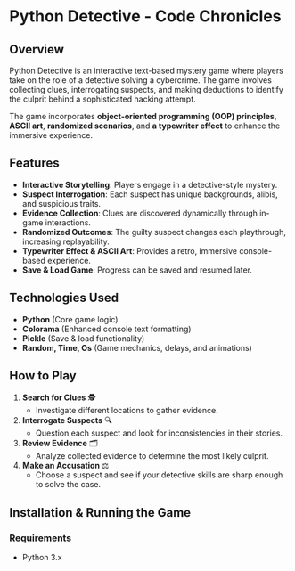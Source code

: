 # **Python Detective - Code Chronicles**

## **Overview**
Python Detective is an interactive text-based mystery game where players take on the role of a detective solving a cybercrime. The game involves collecting clues, interrogating suspects, and making deductions to identify the culprit behind a sophisticated hacking attempt.  

The game incorporates **object-oriented programming (OOP) principles**, **ASCII art**, **randomized scenarios**, and **a typewriter effect** to enhance the immersive experience.  

## **Features**
- **Interactive Storytelling**: Players engage in a detective-style mystery.
- **Suspect Interrogation**: Each suspect has unique backgrounds, alibis, and suspicious traits.
- **Evidence Collection**: Clues are discovered dynamically through in-game interactions.
- **Randomized Outcomes**: The guilty suspect changes each playthrough, increasing replayability.
- **Typewriter Effect & ASCII Art**: Provides a retro, immersive console-based experience.
- **Save & Load Game**: Progress can be saved and resumed later.

## **Technologies Used**
- **Python** (Core game logic)
- **Colorama** (Enhanced console text formatting)
- **Pickle** (Save & load functionality)
- **Random, Time, Os** (Game mechanics, delays, and animations)

## **How to Play**
1. **Search for Clues** 🕵️  
   - Investigate different locations to gather evidence.  
2. **Interrogate Suspects** 🔍  
   - Question each suspect and look for inconsistencies in their stories.  
3. **Review Evidence** 🗂️  
   - Analyze collected evidence to determine the most likely culprit.  
4. **Make an Accusation** ⚖️  
   - Choose a suspect and see if your detective skills are sharp enough to solve the case.  

## **Installation & Running the Game**
### **Requirements**
- Python 3.x
